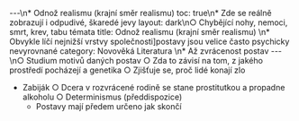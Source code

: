 ---\n* Odnož realismu (krajní směr realismu)
toc: true\n* Zde se reálně zobrazují i odpudivé, škaredé jevy
layout: dark\n○ Chybějící nohy, nemoci, smrt, krev, tabu témata
title: Odnož realismu (krajní směr realismu) \n* Obvykle líčí nejnižší vrstvy společnosti]postavy jsou velice často psychicky nevyrovnané
category: Novověká Literatura \n* Až zvrácenost postav
---\n○ Studium motivů daných postav
○ Zda to závisí na tom, z jakého prostředí pocházejí a genetika
○ Zjišťuje se, proč lidé konají zlo
* Zabiják
○ Dcera v rozvrácené rodině se stane prostitutkou a propadne alkoholu
○ Determinismus (předdispozice)
  * Postavy mají předem určeno jak skončí
